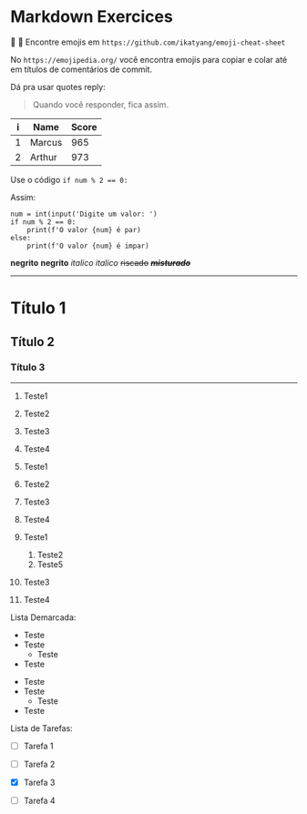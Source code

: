 # Markdown Exercices
:tomato:
:vulcan_salute:
Encontre emojis em `https://github.com/ikatyang/emoji-cheat-sheet`

No `https://emojipedia.org/` você encontra emojis para copiar e colar até em títulos de comentários de commit.

Dá pra usar quotes reply:
> Quando você responder, fica assim.

i|Name|Score
---|---|---
1|Marcus|965
2|Arthur|973

Use o código `if num % 2 == 0:`

Assim:

```
num = int(input('Digite um valor: ')
if num % 2 == 0:
    print(f'O valor {num} é par)
else:
    print(f'O valor {num} é impar)
```

**negrito**
__negrito__
*italico*
_italico_
~~riscado~~
~~**_misturado_**~~
***
# Título 1
## Título 2
### Título 3
---
1. Teste1
1. Teste2
1. Teste3
1. Teste4

1. Teste1
5. Teste2
99. Teste3
678. Teste4

1. Teste1
	1. Teste2
	1. Teste5
1. Teste3
1. Teste4

Lista Demarcada:

* Teste
* Teste
	* Teste
* Teste

- Teste
- Teste
	- Teste
- Teste

Lista de Tarefas:

* [ ] Tarefa 1
* [ ] Tarefa 2
* [x] Tarefa 3
* [ ] Tarefa 4

